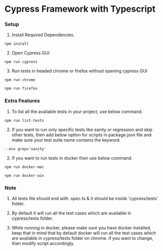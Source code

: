 # Cypress Framework with Typescript

### Setup

1. Install Required Dependencies.

```
npm install
```

2. Open Cypress GUI

```
npm run cypress
```

3. Run tests in headed chrome or firefox without opening cypress GUI

```
npm run chrome

npm run firefox
```

### Extra Features

1. To list all the available tests in your project, use below command.

```
npm run list-tests
```

2. If you want to run only specific tests like sanity or regression and skip other tests, then add below option for scripts in package.json file and make sure your test suite name contains the keyword.

```
--env grep='sanity'
```

2. If you want to run tests in docker then use below command.

```
npm run docker-mac

npm run docker-win
```

### Note

1. All tests file should end with .spec.ts & it should be inside 'cypress/tests' folder.

2. By default it will run all the test cases which are available in cypress/tests folder.

3. While running in docker, please make sure you have docker installed, keep that in mind that by default docker will run all the test cases which are available in cypress/tests folder on chrome. if you want to change, then modify script accordingly.
